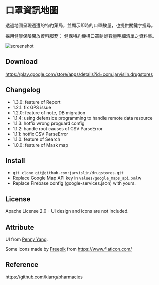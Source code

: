 # 口罩資訊地圖

透過地圖呈現週遭的特約藥局，並顯示即時的口罩數量，也提供關鍵字搜尋。

採用健康保險開放資料服務：
健保特約機構口罩剩餘數量明細清單之資料集。

![screenshot](https://github.com/jarvislin/drugstores/blob/master/art/2.png)


## Download
https://play.google.com/store/apps/details?id=com.jarvislin.drugstores

## Changelog
* 1.3.0: feature of Report
* 1.2.1: fix GPS issue
* 1.2.0: feature of note, DB migration
* 1.1.4: using defensice programming to handle remote data resource
* 1.1.3: hotfix wrong proguard config
* 1.1.2: handle root causes of CSV ParseError
* 1.1.1: hotfix CSV ParseError
* 1.1.0: feature of Search
* 1.0.0: feature of Mask map

## Install
* `git clone git@github.com:jarvislin/drugstores.git`
* Replace Google Map API key in `values/google_maps_api.xml`w
* Replace Firebase config (google-services.json) with yours.

## License
Apache License 2.0 - UI design and icons are not included.

## Attribute
UI from [Penny Yang](https://challenge.thef2e.com/user/3405?schedule=4432#works-4432).

Some icons made by [Freepik](https://www.flaticon.com/authors/freepik) from https://www.flaticon.com/

## Reference
https://github.com/kiang/pharmacies
